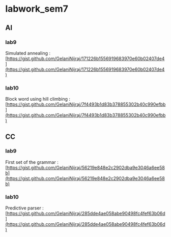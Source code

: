 # labwork_sem7

## AI
### lab9
Simulated annealing : [https://gist.github.com/GelaniNijraj/171226b1556919683970e60b02407de4](https://gist.github.com/GelaniNijraj/171226b1556919683970e60b02407de4)
### lab10
Block word using hill climbing : [https://gist.github.com/GelaniNijraj/7f4493b1d83b378855302b40c990efbb](https://gist.github.com/GelaniNijraj/7f4493b1d83b378855302b40c990efbb)

## CC 
### lab9
First set of the grammar : [https://gist.github.com/GelaniNijraj/56219e848e2c2902dba9e3046a6ee58b](https://gist.github.com/GelaniNijraj/56219e848e2c2902dba9e3046a6ee58b)
### lab10
Predictive parser : [https://gist.github.com/GelaniNijraj/285dde4ae058abe90498fc4fef63b06d](https://gist.github.com/GelaniNijraj/285dde4ae058abe90498fc4fef63b06d)
